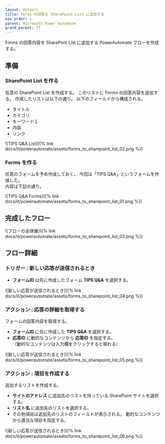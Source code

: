 ```yaml
---
layout: default
title: Forms の回答を SharePoint List に追加する
nav_order: 1
parent: Microsoft Power Automate
grand_parent: IT
---
```


Forms の回答内容を SharePont List に追加する PowerAutomate フローを作成する。

## 準備

### SharePoint List を作る

任意の SharePoint List を作成する。
このリストに Forms の回答内容を追加する。
作成したリストは以下の通り。
以下のフィールドから構成される。

- タイトル
- カテゴリ
- キーワード１
- 内容
- リンク

![TIPS Q&A List]({% link docs/it/powerautomate/assets/forms_to_sharepoint_list_02.png %})

### Forms を作る

任意のフォームを予め作成しておく。
今回は「TIPS Q&A」というフォームを作成した。  
内容は下記の通り。

![TIPS Q&A Forms]({% link docs/it/powerautomate/assets/forms_to_sharepoint_list_01.png %})

## 完成したフロー

![フローの全体像]({% link docs/it/powerautomate/assets/forms_to_sharepoint_list_03.png %})

## フロー詳細

### トリガー : 新しい応答が送信されるとき

- **フォームID** は先に作成したフォーム **TIPS Q&A** を選択する。

![新しい応答が送信されるとき]({% link docs/it/powerautomate/assets/forms_to_sharepoint_list_04.png %})

### アクション : 応答の詳細を取得する

フォームの回答内容を取得する。

- **フォームID** に先に作成した **TIPS Q&A** を選択する。
- **応答ID** に動的なコンテンツから **応答ID** を指定する。  
    （動的なコンテンツは入力欄をクリックすると現れる）

![新しい応答が送信されるとき]({% link docs/it/powerautomate/assets/forms_to_sharepoint_list_05.png %})

### アクション : 項目を作成する

追加するリストを作成する。

- **サイトのアドレス** に追加先のリストを持っている SharePoint サイトを選択する。
- **リスト名** に追加先のリストを選択する。
- その他項目は追加先のリストのフィールドが表示される。
動的なコンテンツから適当な項目を指定する。

![新しい応答が送信されるとき]({% link docs/it/powerautomate/assets/forms_to_sharepoint_list_06.png %})
